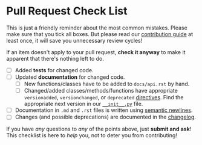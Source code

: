 # Pull Request Check List

This is just a friendly reminder about the most common mistakes.  Please make sure that you tick all boxes.  But please read our [contribution guide](https://github.com/hynek/pem/blob/main/.github/CONTRIBUTING.md) at least once, it will save you unnecessary review cycles!

If an item doesn't apply to your pull request, **check it anyway** to make it apparent that there's nothing left to do.

- [ ] Added **tests** for changed code.
- [ ] Updated **documentation** for changed code.
    - [ ] New functions/classes have to be added to `docs/api.rst` by hand.
    - [ ] Changed/added classes/methods/functions have appropriate `versionadded`, `versionchanged`, or `deprecated` [directives](http://www.sphinx-doc.org/en/stable/markup/para.html#directive-versionadded).
      Find the appropriate next version in our [``__init__.py``](https://github.com/hynek/pem/blob/main/src/pem/__init__.py) file.
- [ ] Documentation in `.md` and `.rst` files is written using [semantic newlines](https://rhodesmill.org/brandon/2012/one-sentence-per-line/).
- [ ] Changes (and possible deprecations) are documented in the [changelog](https://github.com/hynek/pem/blob/main/CHANGELOG.md).

If you have _any_ questions to _any_ of the points above, just **submit and ask**!  This checklist is here to _help_ you, not to deter you from contributing!

